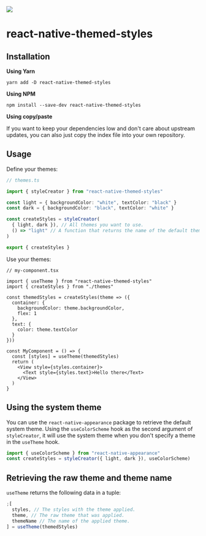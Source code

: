 ![](https://github.com/wvteijlingen/react-native-themed-styles/workflows/Node%20CI/badge.svg)

# react-native-themed-styles

## Installation

**Using Yarn**

```
yarn add -D react-native-themed-styles
```

**Using NPM**

```
npm install --save-dev react-native-themed-styles
```

**Using copy/paste**

If you want to keep your dependencies low and don't care about upstream updates, you can also just
copy the index file into your own repository.

## Usage

Define your themes:

```ts
// themes.ts

import { styleCreator } from "react-native-themed-styles"

const light = { backgroundColor: "white", textColor: "black" }
const dark = { backgroundColor: "black", textColor: "white" }

const createStyles = styleCreator(
  { light, dark }), // All themes you want to use.
  () => "light" // A function that returns the name of the default theme.
)

export { createStyles }
```

Use your themes:

```tsx
// my-component.tsx

import { useTheme } from "react-native-themed-styles"
import { createStyles } from "./themes"

const themedStyles = createStyles(theme => ({
  container: {
    backgroundColor: theme.backgroundColor,
    flex: 1
  },
  text: {
    color: theme.textColor
  }
}))

const MyComponent = () => {
  const [styles] = useTheme(themedStyles)
  return (
    <View style={styles.container}>
      <Text style={styles.text}>Hello there</Text>
    </View>
  )
}
```

## Using the system theme

You can use the `react-native-appearance` package to retrieve the default system theme.
Using the `useColorScheme` hook as the second argument of `styleCreator`, it will use the system theme
when you don't specify a theme in the `useTheme` hook.

```ts
import { useColorScheme } from "react-native-appearance"
const createStyles = styleCreator({ light, dark }), useColorScheme)
```

## Retrieving the raw theme and theme name

`useTheme` returns the following data in a tuple:

```ts
;[
  styles, // The styles with the theme applied.
  theme, // The raw theme that was applied.
  themeName // The name of the applied theme.
] = useTheme(themedStyles)
```
